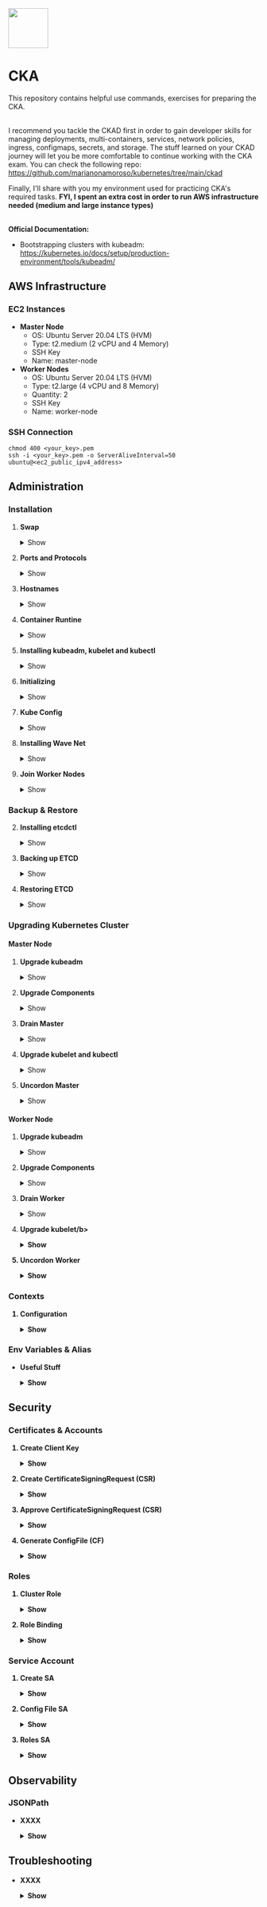 <img src="https://user-images.githubusercontent.com/8485060/147371404-edb634c8-d13c-4226-b632-b424bd999ad9.png" width=80 height=80/>
<h1>CKA</h1>
This repository contains helpful use commands, exercises for preparing the CKA.<br><br>  

I recommend you tackle the CKAD first in order to gain developer skills for managing deployments, multi-containers, services, network policies, ingress, configmaps, secrets, and storage. The stuff learned on your CKAD journey will let you be more comfortable to continue working with the CKA exam. You can check the following repo: https://github.com/marianonamoroso/kubernetes/tree/main/ckad<br>

Finally, I'll share with you my environment used for practicing CKA's required tasks. <b>FYI, I spent an extra cost in order to run AWS infrastructure needed (medium and large instance types)</b><br><br>

<b>Official Documentation:</b>

- Bootstrapping clusters with kubeadm: https://kubernetes.io/docs/setup/production-environment/tools/kubeadm/

<h2>AWS Infrastructure</h2>

<h3>EC2 Instances</h3>

- <b>Master Node</b>
  - OS: Ubuntu Server 20.04 LTS (HVM)
  - Type: t2.medium (2 vCPU and 4 Memory)
  - SSH Key
  - Name: master-node
- <b>Worker Nodes</b>
  - OS: Ubuntu Server 20.04 LTS (HVM)
  - Type: t2.large (4 vCPU and 8 Memory)
  - Quantity: 2
  - SSH Key
  - Name: worker-node

<h3>SSH Connection</h3>

```
chmod 400 <your_key>.pem
ssh -i <your_key>.pem -o ServerAliveInterval=50 ubuntu@<ec2_public_ipv4_address>
```
<h2>Administration</h2>

<h3>Installation</h3>

1. <b>Swap</b>
      <details><summary>Show</summary>

      ```
      ssh -i <your_key>.pem -o ServerAliveInterval=50 ubuntu@<ec2_public_ipv4_address> sudo swapoff -a # you have to execute the same command on each server/instance
      ```
      </details>
  
2. <b>Ports and Protocols</b>
      <details><summary>Show</summary>

      - <b>Control Plane - Security Group - Inbound</b>  
        - SSH	TCP -	22 - YOUR_PUBLIC_IPv4	  
        - Custom TCP - (2379 - 2380) - YOUR_VPC_CIDR_IPv4
        - Custom TCP - 6443 - 0.0.0.0/0	
        - Custom TCP - (10250 - 10252) - YOUR_VPC_CIDR_IPv4
        - Custom TCP - 6783 - YOUR_VPC_CIDR_IPv4
        
      - <b>Worker Node - Security Group - Inbound</b>   
        - Custom TCP - 10250 - YOUR_VPC_CIDR_IPv4
        - Custom TCP - (30000 - 32767) -	0.0.0.0/0
        - Custom TCP - 6783 - YOUR_VPC_CIDR_IPv4
      </details> 

3. <b>Hostnames</b>
      <details><summary>Show</summary>

      ```
      sudo vi /etc/hosts # you have to add the hosts on each instance
      ```
      ```  
      YOUR_MASTER_IPv4 master
      YOUR_WORKER-1_IPv4 worker1
      YOUR_WORKER-2_IPv4 worker2
      ```
      ```  
      ssh -i <your_key>.pem -o ServerAliveInterval=50 ubuntu@<master_public_ipv4_address> sudo hostnamectl set-hostname master # you have to change the name of the master node instance - login/logout
      ssh -i <your_key>.pem -o ServerAliveInterval=50 ubuntu@<worker-1_public_ipv4_address> sudo hostnamectl set-hostname worker1 # you have to change the name of the worker node instance - login/logout
      ssh -i <your_key>.pem -o ServerAliveInterval=50 ubuntu@<worker-2_public_ipv4_address> sudo hostnamectl set-hostname worker2 # you have to change the name of the worker node instance - login/logout 
      ```  
      </details>  
   
4. <b>Container Runtine</b>
      <details><summary>Show</summary>

      You have to go to the official documentation and follow the instructions: https://kubernetes.io/docs/setup/production-environment/container-runtimes/#containerd (you have to install containerd on each node)
      </details> 
        
5. <b>Installing kubeadm, kubelet and kubectl</b>
      <details><summary>Show</summary>

      You have to go to the official documentation and follow the instructions: https://kubernetes.io/docs/setup/production-environment/tools/kubeadm/install-kubeadm/#installing-kubeadm-kubelet-and-kubectl (you have to install kubeadm, kubelet and kubectl on each node)
      </details>        

6. <b>Initializing</b>
      <details><summary>Show</summary>

      ```
      sudo kubeadm init
      ```
      ```  
      ls /etc/kubernetes
      systemctl status kubelet  
      ```
      </details>

7. <b>Kube Config</b>
      <details><summary>Show</summary>

      ```
      mkdir -p ~/.kube  
      sudo cp -i /etc/kubernetes/admin.conf ~/.kube/config
      sudo chown $(id -u):$(id -g) ~/.kube/config
      ```
      ```  
      alias k=kubectl
      k get node
      ```
      </details>
        
8. <b>Installing Wave Net</b>
      <details><summary>Show</summary>
        
      To configure the network plugin, you have to go to the official documentation and follow the instructions: https://www.weave.works/docs/net/latest/kubernetes/kube-addon/ 
      
      </details>
        
9. <b>Join Worker Nodes</b>
      <details><summary>Show</summary>

      ```
      kubeadm token create --print-join-command # you have to execute it on the master node
      ```
      ```  
      sudo kubeadm join <YOUR_IPv4> --token <YOUR_TOKEN> --discovery-token-ca-cert-hash <YOUR_SHA> # you have to execute it on the worker nodes
      ```
      ```   
      k get node # you have to execute it on the master node and you should see the new worker nodes 
      ```  
      </details>

<h3>Backup & Restore</h3>

2. <b>Installing etcdctl</b>
     <details><summary>Show</summary>

      ```
      sudo apt  install etcd-client # on your master node 
      etcdctl --help
      ```

      </details>
        
2. <b>Backing up ETCD</b>
     <details><summary>Show</summary>

      ```
      sudo cat /etc/kubernetes/manifests/etcd.yaml | grep -i /etc/kubernetes/pki
      sudo ETCDCTL_API=3 etcdctl snapshot save etcd-snapshot.db \ # backup file "etcd-snapshot.db
      --cacert "/etc/kubernetes/pki/etcd/ca.crt" \ # trusted-ca-file
      --cert="/etc/kubernetes/pki/etcd/server.crt" \ # cert-file
      --key="/etc/kubernetes/pki/etcd/server.key" # key-file
      ``` 
      ```
      ETCDCTL_API=3 etcdctl snapshot status etcd-snapshotdb
      ETCDCTL_API=3 etcdctl --write-out=table snapshot status etcd-snapshotdb
      ``` 

      </details>

3. <b>Restoring ETCD</b>
     <details><summary>Show</summary>
      
      ```
      sudo cat /etc/kubernetes/manifests/etcd.yaml # you can check the hostPath directory for ETCD 
      ``` 
      ```
      - hostPath:
          path: /var/lib/etcd # here
          type: DirectoryOrCreate
          name: etcd-data
      ```
      ```
      sudo ETCDCTL_API=3 etcdctl snapshot restore etcd-snapshotdb --data-dir /var/lib/etcd-backup # we create a new directory for the backup
      sudo ls /var/lib/etcd-backup/ 
      ``` 
      ```
      sudo vi /etc/kubernetes/manifests/etcd.yaml
      ```
      ```
      - hostPath:
          path: /var/lib/etcd-snapshotdb # new path
          type: DirectoryOrCreate
          name: etcd-data
      ```
      ``` 
      k get pod -A # you have to wait few minutes
      ```
      </details>

<h3>Upgrading Kubernetes Cluster</h3>

<h4>Master Node</h3>
        
1. <b>Upgrade kubeadm</b>        
      <details><summary>Show</summary>

      ```
      XXXX
      ```
      </details>  
        
2. <b>Upgrade Components</b>        
      <details><summary>Show</summary>

      ```
      XXXX
      ```
      </details> 
        
3. <b>Drain Master</b>        
      <details><summary>Show</summary>

      ```
      XXXX
      ```
      </details> 
        
        
4. <b>Upgrade kubelet and kubectl</b>        
      <details><summary>Show</summary>

      ```
      XXXX
      ```
      </details>
        
5. <b>Uncordon Master</b>        
      <details><summary>Show</summary>

      ```
      XXXX
      ```
      </details> 
 
<h4>Worker Node</h3>
 
1. <b>Upgrade kubeadm</b>        
      <details><summary>Show</summary>

      ```
      XXXX
      ```
      </details>  
        
2. <b>Upgrade Components</b>        
      <details><summary>Show</summary>

      ```
      XXXX
      ```
      </details> 
        
3. <b>Drain Worker</b>        
      <details><summary>Show</summary>

      ```
      XXXX
      ```
      </details> 
        
        
4. <b>Upgrade kubelet/b>        
      <details><summary>Show</summary>

      ```
      XXXX
      ```
      </details>
        
5. <b>Uncordon Worker</b>        
      <details><summary>Show</summary>

      ```
      XXXX
      ```
      </details> 
        
<h3>Contexts</h3>
        
1. <b>Configuration</b>        
      <details><summary>Show</summary>

      ```
      XXXX
      ```
      </details>        
        
<h3>Env Variables & Alias</h3>

- <b>Useful Stuff</b>        
    <details><summary>Show</summary>

    ```
    alias k='kubectl'
    export do='—dry-run=client -o yaml'
    ```
    </details>
        
<h2>Security</h2>

<h3>Certificates & Accounts</h3>
        
1. <b>Create Client Key</b>
      <details><summary>Show</summary>

      ```
      openssl genrsa -out devops-mamoroso.key 2048
      ls devops-mamoroso.key
      cat devops-mamoroso.key 
      ```
      ```
      openssl req -new -key devops-mamoroso.key -subj '/CN=mamoroso' -out devops-mamoroso.csr
      ls devops-mamoroso.csr
      cat devops-mamoroso.csr
      ``` 
      </details>

2. <b>Create CertificateSigningRequest (CSR)</b>
     <details><summary>Show</summary>

      You can check the official documentation in the following link: https://kubernetes.io/docs/reference/access-authn-authz/certificate-signing-requests/#create-certificatesigningrequest 

      ```
      cat devops-mamoroso.csr |base64 | tr -d "\n" # you have to copy the output
      vi devops-mamoroso-csr.yaml 
      ```
      ```
      apiVersion: certificates.k8s.io/v1
      kind: CertificateSigningRequest
      metadata:
        name: devops-mamoroso
      spec:
          request: <YOUR_CSR>
        signerName: kubernetes.io/kube-apiserver-client
        expirationSeconds: 86400  # one day
        usages:
        - client auth 
      ```
      ```
      k create -f devops-mamoroso-csr.yaml
      k get csr # devops-mamoroso is in peding state 
      ``` 
      </details> 

3. <b>Approve CertificateSigningRequest (CSR)</b>
     <details><summary>Show</summary>

      ```
      k certificate approve devops-mamoroso
      k get csr # now devops-mamoroso is appproved
      k get csr devops-mamoroso -o yaml # copy the certificate section
      echo <YOUR_CERTIFICATE> | base64 -d > devops-mamoroso.crt # you have to execute the following command in order to save your public key
      ```

      </details>           
       
4. <b>Generate ConfigFile (CF)</b>
     <details><summary>Show</summary>

      ```
      cp ~/.kube/config devops-mamoroso.conf # you will extract info of kubeconfig file
      vi devops-mamoroso.conf
      ```
      ```
      apiVersion: v1
      clusters:
      - cluster:
          certificate-authority-data: <YOUR_CERTIFICATE_AUTHORITY_DATA>
          server: <YOUR_SERVER_IP> # this information you can get it executing cluster-info
        name: kubernetes
      contexts:
      - context:
          cluster: kubernetes
          user: devops-mamoroso # change username
        name: devops-mamoroso@kubernetes # change username
      current-context: devops-mamoroso@kubernetes # change username
      kind: Config
      preferences: {}
      users:
      - name: devops-mamoroso # change username
        user:
          client-certificate: /home/ubuntu/devops-mamoroso.crt # you have to put your crt file (also you can paste your base64 crt info but you have to use client-certificate-data instead of client-certificate)
          client-key: /home/ubuntu/devops-mamoroso.key # you have to put your key file (also you can paste your base64 crt info but you have to use client-certificate-data instead of client-certificate)
      ```
      ``` 
      k --kubeconfig devops-mamoroso.conf get pod
      ```
      <b>Errors</b>
      - <i>Error from server (Forbidden): pods is forbidden: User "devops-mamoroso" cannot list resource "pods" in API group "" in the namespace "default"</i>
        - The output is correct, we did not have a clusterrole and clusterrolebinding so you have to keep moving forward to the next step (roles).
      - <i>Error in configuration: context was not found for specified context: <output></i>
        - You have to check your kubeconfig file (contexts, name, users, and so on).  
      - <i>Error You must be logged in to the server (Unauthorized)</i>
        - You did not create the user (please, check if your user was created, if not, you have to check the csr).
       
      </details>   

<h3>Roles</h3>
        
1. <b>Cluster Role</b>
      <details><summary>Show</summary>

      ```
      kubectl create clusterrole developer-cr --verb=create,get,list,update,delete --resource=pods,deployments.apps --dry-run=client -o yaml > devops-cr.yaml  
      vi devops-cr.yaml
      ```
      ```
      apiVersion: rbac.authorization.k8s.io/v1
      kind: ClusterRole
      metadata:
        creationTimestamp: null
        name: developer-cr
      rules:
      - apiGroups:
        - ""
        resources:
        - pods
        verbs:
        - create
        - get
        - list
        - update
        - delete
      - apiGroups:
        - apps
        resources:
        - deployments
        verbs:
        - create
        - get
        - list
        - update
        - delete
      ``` 
      ```
      k create -f devops-cr.yaml
      k get clusterrole devops-cr
      
      ```  
      </details>

2. <b>Role Binding</b>
      <details><summary>Show</summary>

      ```
      k create clusterrolebinding devops-crb --clusterrole=devops-cr --user=mamoroso
      k get clusterrolebinding.rbac.authorization.k8s.io/devops-crb
      k describe clusterrolebinding.rbac.authorization.k8s.io/devops-crb
      k --kubeconfig devops-mamoroso.conf get pod
      ```  
      </details>

<h3>Service Account</h3>
       
1. <b>Create SA</b>
     <details><summary>Show</summary>

      ```
      k create serviceaccount gitlab
      k describe serviceaccount gitlab # you can check the token generated
      k get secrets <YOUR_SA>
      k describe secrets <YOUR_SA_TOKEN> 
      ```

      </details>         

2. <b>Config File SA</b>
     <details><summary>Show</summary>

      ``` 
      cp ~/.kube/config serviceaccount-gitlab.conf # you will extract info of kubeconfig file
      k describe secrets gitlab-token-hckg8   # you have to copy the token variable
      vi serviceaccount-gitlab.conf
      ```
      ``` 
      apiVersion: v1
      clusters:
      - cluster:
          certificate-authority-data: <YOUR_CERTIFICATE_AUTHORITY_DATA>
          server: <YOUR_SERVER_IP> # this information you can get it executing cluster-info
        name: kubernetes
      contexts:
      - context:
          cluster: kubernetes
          user: gitlab
        name: gitlab@kubernetes
      current-context: gitlab@kubernetes
      kind: Config
      preferences: {}
      users:
      - name: gitlab
        user:
          token: <YOUR_SA_TOKEN> # you have to copy the out of the following commando: k describe secrets <YOUR_SA> 
      ```
      ```
      k --kubeconfig serviceaccount-gitlab.conf get pod # Remember the errors outlined on the step 4 of the "Certificates0 & Accounts" section (Generate ConfigFile CF)
      ``` 
      </details>         
       
3. <b>Roles SA</b>
     <details><summary>Show</summary>

      ```
      k create clusterrole gitlab-cr --verb=get,create,delete --resource=pods
      k describe clusterrole gitlab-cr              
      k create clusterrolebinding gitlab-cb --serviceaccount=default:gitlab --clusterrole=gitlab-cr
      k describe clusterrolebinding gitlab-cb    
      ```
      ```
      k auth can-i get deployments --as system:serviceaccount:default:gitlab -n default # no
      k auth can-i get pods --as system:serviceaccount:default:gitlab -n default # yes
      ``` 
      </details>
       
       
<h2>Observability</h2>
           
<h3>JSONPath</h3>
       
- <b>XXXX</b>        
    <details><summary>Show</summary>

    ```
    XXXX
    ```
    </details>       

<h2>Troubleshooting</h2>
       
- <b>XXXX</b>        
    <details><summary>Show</summary>

    ```
    XXXX
    ```
    </details>          

